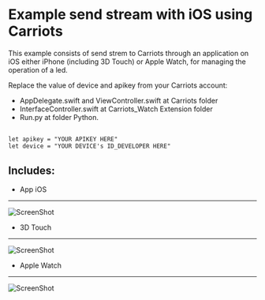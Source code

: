 Example send stream with iOS using Carriots
===========================================
This example consists of send strem to Carriots through an application on iOS either iPhone (including 3D Touch) or Apple Watch, for managing the operation of a led.

Replace the value of device and apikey from your Carriots account: 
 - AppDelegate.swift and ViewController.swift at Carriots folder
 - InterfaceController.swift at Carriots_Watch Extension folder
 - Run.py at folder Python.

##
    let apikey = "YOUR APIKEY HERE"
    let device = "YOUR DEVICE's ID_DEVELOPER HERE"

Includes:
--------

* App iOS
----------
![ScreenShot](https://raw.github.com/christian-es/Example_iOS_Carriots/master/Carriots/Screenshot/App.png)


* 3D Touch
----------
![ScreenShot](https://raw.github.com/christian-es/Example_iOS_Carriots/master/Carriots/Screenshot/3DTouch.PNG)


* Apple Watch
----------
![ScreenShot](https://raw.github.com/christian-es/Example_iOS_Carriots/master/Carriots/Screenshot/AppleWatch.png)
